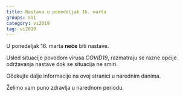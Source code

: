 ```yaml
---
title: Nastava u ponedeljak 16. marta
groups: SVI
category: vi2019
tag: vi2019
---
```

U ponedeljak 16. marta **neće** biti nastave.

Usled situacije povodom virusa *COVID19*, razmatraju se razne opcije
održavanja nastave dok se situacija ne smiri.

Očekujte dalje informacije na ovoj stranici u narednim danima.

Želimo vam puno zdravlja u narednom periodu.
